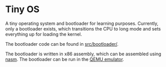 # Tiny OS
A tiny operating system and bootloader for learning purposes. Currently, only a bootloader exists, which transitions the CPU to long mode and sets everything up for loading the kernel.

The bootloader code can be found in [src/bootloader/](https://github.com/PhilippThoelke/tiny-os/tree/master/src/bootloader).

The bootloader is written in x86 assembly, which can be assembled using [nasm](https://www.nasm.us/). The bootloader can be run in the [QEMU emulator](https://www.qemu.org/).
